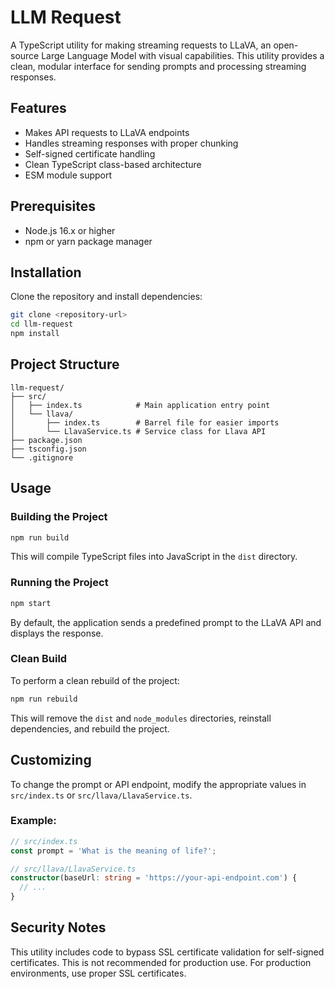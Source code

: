 # LLM Request

A TypeScript utility for making streaming requests to LLaVA, an open-source Large Language Model with visual capabilities. This utility provides a clean, modular interface for sending prompts and processing streaming responses.

## Features

- Makes API requests to LLaVA endpoints
- Handles streaming responses with proper chunking
- Self-signed certificate handling
- Clean TypeScript class-based architecture
- ESM module support

## Prerequisites

- Node.js 16.x or higher
- npm or yarn package manager

## Installation

Clone the repository and install dependencies:

```bash
git clone <repository-url>
cd llm-request
npm install
```

## Project Structure

```
llm-request/
├── src/
│   ├── index.ts            # Main application entry point
│   └── llava/
│       ├── index.ts        # Barrel file for easier imports
│       └── LlavaService.ts # Service class for Llava API
├── package.json
├── tsconfig.json
└── .gitignore
```

## Usage

### Building the Project

```bash
npm run build
```

This will compile TypeScript files into JavaScript in the `dist` directory.

### Running the Project

```bash
npm start
```

By default, the application sends a predefined prompt to the LLaVA API and displays the response.

### Clean Build

To perform a clean rebuild of the project:

```bash
npm run rebuild
```

This will remove the `dist` and `node_modules` directories, reinstall dependencies, and rebuild the project.

## Customizing

To change the prompt or API endpoint, modify the appropriate values in `src/index.ts` or `src/llava/LlavaService.ts`.

### Example:

```typescript
// src/index.ts
const prompt = 'What is the meaning of life?';
```

```typescript
// src/llava/LlavaService.ts
constructor(baseUrl: string = 'https://your-api-endpoint.com') {
  // ...
}
```

## Security Notes

This utility includes code to bypass SSL certificate validation for self-signed certificates. This is not recommended for production use. For production environments, use proper SSL certificates.

